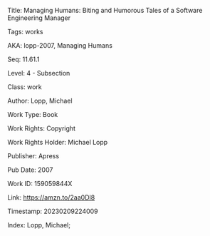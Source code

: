 Title:  Managing Humans: Biting and Humorous Tales of a Software Engineering Manager

Tags:   works

AKA:    lopp-2007, Managing Humans

Seq:    11.61.1

Level:  4 - Subsection

Class:  work

Author: Lopp, Michael

Work Type: Book

Work Rights: Copyright

Work Rights Holder: Michael Lopp

Publisher: Apress

Pub Date: 2007

Work ID: 159059844X

Link:   https://amzn.to/2aa0Dl8

Timestamp: 20230209224009

Index:  Lopp, Michael; 
